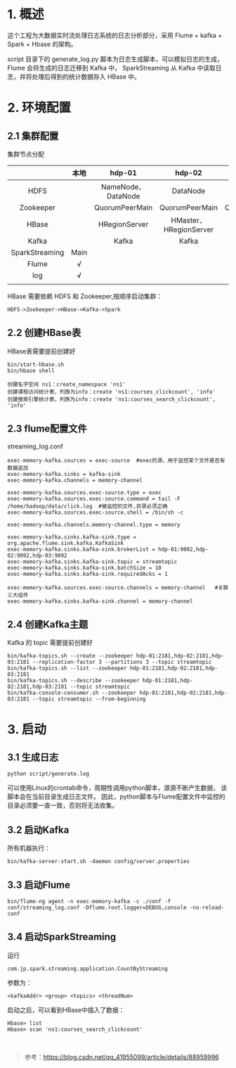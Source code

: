 
# 1. 概述
这个工程为大数据实时流处理日志系统的日志分析部分，采用 Flume + kafka + Spark + Hbase 的架构。

script 目录下的 generate_log.py 脚本为日志生成脚本，可以模拟日志的生成，Flume 会将生成的日志迁移到 Kafka 中，
SparkStreaming 从 Kafka 中读取日志，并将处理后得到的统计数据存入 HBase 中。

# 2. 环境配置

## 2.1 集群配置

集群节点分配

|           | 本地 |        hdp-01       |          hdp-02         |     hdp-03     |
|:---------:|:----:|:-------------------:|:-----------------------:|:--------------:|
|    HDFS   |      | NameNode、 DataNode |         DataNode        |    DataNode    |
| Zookeeper |      |    QuorumPeerMain   |      QuorumPeerMain     | QuorumPeerMain |
|   HBase   |      |    HRegionServer    | HMaster、 HRegionServer |  HRegionServer |
|   Kafka   |      |        Kafka        |          Kafka          |      Kafka     |
| SparkStreaming   | Main |                     |                         |                |
|   Flume   |   √  |                     |                         |                |
|    log    |   √  |                     |                         |                |
|           |      |                     |                         |                |

HBase 需要依赖 HDFS 和 Zookeeper,按顺序启动集群：
```
HDFS->Zookeeper->HBase->Kafka->Spark
```


## 2.2 创建HBase表
HBase表需要提前创建好
```shell
bin/start-hbase.sh
bin/hbase shell
```
```
创建名字空间 ns1：create_namespace 'ns1'
创建课程访问统计表，列族为info：create 'ns1:courses_clickcount', 'info'
创建搜索引擎统计表，列族为info：create 'ns1:courses_search_clickcount', 'info'
```

## 2.3 flume配置文件

streaming_log.conf
```
exec-memory-kafka.sources = exec-source  #exec的源，用于监控某个文件是否有     数据追加
exec-memory-kafka.sinks = kafka-sink
exec-memory-kafka.channels = memory-channel
 
exec-memory-kafka.sources.exec-source.type = exec
exec-memory-kafka.sources.exec-source.command = tail -F /home/hadoop/data/click.log  #被监控的文件,目录必须正确
exec-memory-kafka.sources.exec-source.shell = /bin/sh -c
 
exec-memory-kafka.channels.memory-channel.type = memory 
 
exec-memory-kafka.sinks.kafka-sink.type = org.apache.flume.sink.kafka.KafkaSink 
exec-memory-kafka.sinks.kafka-sink.brokerList = hdp-01:9092,hdp-02:9092,hdp-03:9092
exec-memory-kafka.sinks.kafka-sink.topic = streamtopic
exec-memory-kafka.sinks.kafka-sink.batchSize = 10
exec-memory-kafka.sinks.kafka-sink.requiredAcks = 1
 
exec-memory-kafka.sources.exec-source.channels = memory-channel   #关联三大组件
exec-memory-kafka.sinks.kafka-sink.channel = memory-channel
```


## 2.4 创建Kafka主题
Kafka 的 topic 需要提前创建好
```shell
bin/kafka-topics.sh --create --zookeeper hdp-01:2181,hdp-02:2181,hdp-03:2181 --replication-factor 3 --partitions 3 --topic streamtopic
bin/kafka-topics.sh --list --zookeeper hdp-01:2181,hdp-02:2181,hdp-03:2181
bin/kafka-topics.sh --describe --zookeeper hdp-01:2181,hdp-02:2181,hdp-03:2181 --topic streamtopic
bin/kafka-console-consumer.sh --zookeeper hdp-01:2181,hdp-02:2181,hdp-03:2181 --topic streamtopic --from-beginning
```

# 3. 启动

## 3.1 生成日志
```shell
python script/generate.log
```
可以使用Linux的crontab命令，周期性调用python脚本，源源不断产生数据，
该脚本会在当前目录生成日志文件。
因此，python脚本与Flume配置文件中监控的目录必须要一直一致，否则将无法收集。

## 3.2 启动Kafka
所有机器执行：
```sbtshell
bin/kafka-server-start.sh -daemon config/server.properties
```

## 3.3 启动Flume

```shell
bin/flume-ng agent -n exec-memory-kafka -c ./conf -f conf/streaming_log.conf -Dflume.root.logger=DEBUG,console -no-reload-conf
```

## 3.4 启动SparkStreaming
运行
```
com.jp.spark.streaming.application.CountByStreaming
```
参数为：
```sbtshell
<kafkaAddr> <group> <topics> <threadNum>
```

启动之后，可以看到HBase中插入了数据：
```sbtshell
Hbase> list     
Hbase> scan 'ns1:courses_search_clickcount'
```

&nbsp;
> 参考：https://blog.csdn.net/qq_41955099/article/details/88959996